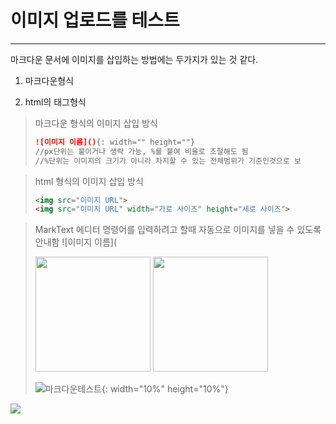 # 이미지 업로드를 테스트

---

마크다운 문서에 이미지를 삽입하는 방법에는 두가지가 있는 것 같다.

1. 마크다운형식

2. html의 태그형식

> 마크다운 형식의 이미지 삽입 방식 
> 
> ```markdown
> ![이미지 이름](){: width="" height=""}
> //px단위는 붙이거나 생략 가능, %를 붙여 비율로 조절해도 됨
> //%단위는 이미지의 크기가 아니라 차지할 수 있는 전체범위가 기준인것으로 보
> ```

> html 형식의 이미지 삽입 방식
> 
> ```html
> <img src="이미지 URL">
> <img src="이미지 URL" width="가로 사이즈" height="세로 사이즈">
> ```

> MarkText 에디터
> 명령어를 입력하려고 할때 자동으로 이미지를 넣을 수 있도록 안내함
> ![이미지 이름](
> <img> 
> 
> <img title="" src="file:///C:/Users/cyady/Desktop/project/github_blog/cyady.github.io/images/2023-07-05-image_test/659ff03dbb04b27d7ee62304704a322b5293c480.png" alt="" width="184">   <img title="" src="file:///C:/Users/cyady/Desktop/project/github_blog/cyady.github.io/images/2023-07-05-image_test/4075c3c200059b9c66de4d156aa829b6120be381.png" alt="" width="184">
> 
> ![마크다운테스트](C:\Users\cyady\Desktop\project\github_blog\cyady.github.io\images\23.07.05\계좌%202023-07-05%20154316.png){: width="10%" height="10%"}

![](C:\Users\cyady\Desktop\project\github_blog\cyady.github.io\images\2023-07-05-image_test\5e97ca9372ac6a6e974866ed29a6606dbe09ceaf.png)

